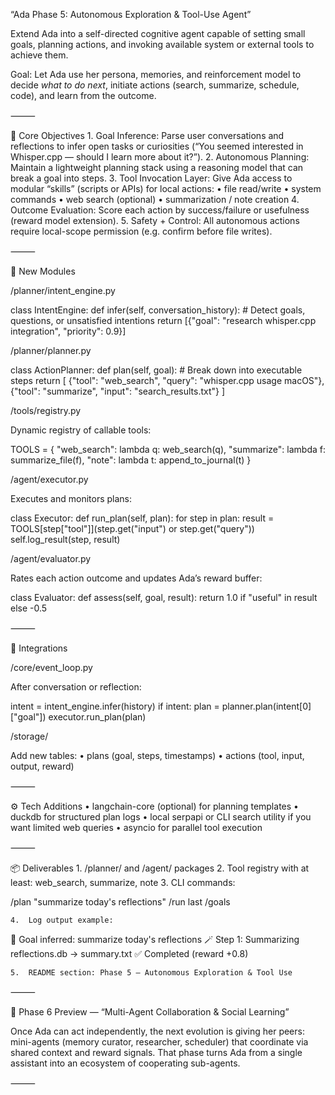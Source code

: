 “Ada Phase 5: Autonomous Exploration & Tool-Use Agent”

Extend Ada into a self-directed cognitive agent capable of setting small goals,
planning actions, and invoking available system or external tools to achieve them.

Goal:
Let Ada use her persona, memories, and reinforcement model to decide _what to do next_,
initiate actions (search, summarize, schedule, code), and learn from the outcome.

⸻

🧩 Core Objectives 1. Goal Inference:
Parse user conversations and reflections to infer open tasks or curiosities (“You seemed interested in Whisper.cpp — should I learn more about it?”). 2. Autonomous Planning:
Maintain a lightweight planning stack using a reasoning model that can break a goal into steps. 3. Tool Invocation Layer:
Give Ada access to modular “skills” (scripts or APIs) for local actions:
• file read/write
• system commands
• web search (optional)
• summarization / note creation 4. Outcome Evaluation:
Score each action by success/failure or usefulness (reward model extension). 5. Safety + Control:
All autonomous actions require local-scope permission (e.g. confirm before file writes).

⸻

🧠 New Modules

/planner/intent_engine.py

class IntentEngine:
def infer(self, conversation_history): # Detect goals, questions, or unsatisfied intentions
return [{"goal": "research whisper.cpp integration", "priority": 0.9}]

/planner/planner.py

class ActionPlanner:
def plan(self, goal): # Break down into executable steps
return [
{"tool": "web_search", "query": "whisper.cpp usage macOS"},
{"tool": "summarize", "input": "search_results.txt"}
]

/tools/registry.py

Dynamic registry of callable tools:

TOOLS = {
"web_search": lambda q: web_search(q),
"summarize": lambda f: summarize_file(f),
"note": lambda t: append_to_journal(t)
}

/agent/executor.py

Executes and monitors plans:

class Executor:
def run_plan(self, plan):
for step in plan:
result = TOOLS[step["tool"]](step.get("input") or step.get("query"))
self.log_result(step, result)

/agent/evaluator.py

Rates each action outcome and updates Ada’s reward buffer:

class Evaluator:
def assess(self, goal, result):
return 1.0 if "useful" in result else -0.5

⸻

🧩 Integrations

/core/event_loop.py

After conversation or reflection:

intent = intent_engine.infer(history)
if intent:
plan = planner.plan(intent[0]["goal"])
executor.run_plan(plan)

/storage/

Add new tables:
• plans (goal, steps, timestamps)
• actions (tool, input, output, reward)

⸻

⚙️ Tech Additions
• langchain-core (optional) for planning templates
• duckdb for structured plan logs
• local serpapi or CLI search utility if you want limited web queries
• asyncio for parallel tool execution

⸻

📦 Deliverables 1. /planner/ and /agent/ packages 2. Tool registry with at least: web_search, summarize, note 3. CLI commands:

/plan "summarize today's reflections"
/run last
/goals

    4.	Log output example:

🧭 Goal inferred: summarize today's reflections
🪄 Step 1: Summarizing reflections.db → summary.txt
✅ Completed (reward +0.8)

    5.	README section: Phase 5 – Autonomous Exploration & Tool Use

⸻

🧩 Phase 6 Preview — “Multi-Agent Collaboration & Social Learning”

Once Ada can act independently, the next evolution is giving her peers:
mini-agents (memory curator, researcher, scheduler) that coordinate via shared context and reward signals.
That phase turns Ada from a single assistant into an ecosystem of cooperating sub-agents.

⸻

